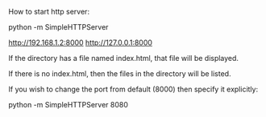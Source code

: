How to start http server:

python -m SimpleHTTPServer

http://192.168.1.2:8000
http://127.0.0.1:8000

If the directory has a file named index.html, that file will be displayed.

If there is no index.html, then the files in the directory will be listed.

If you wish to change the port  from default (8000) then specify it explicitly:

 python -m SimpleHTTPServer 8080

